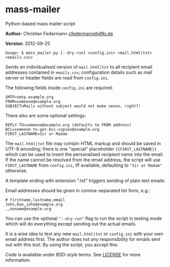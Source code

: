 mass-mailer
===========

Python-based mass mailer script

__Author:__ Christian Federmann <cfedermann@dfki.de>

__Version:__ 2012-09-25

    Usage: $ mass_mailer.py [--dry-run] <config.ini> <mail.html|txt> <emails.csv>

Sends an individualised version of `mail.html|txt` to all recipient email
addresses contained in `emails.csv`;  configuration details such as mail server
or header fields are read from `config.ini`.

The following fields inside `config.ini` are required:

    SMTP=smtp.example.org
    FROM=someone@example.org
    SUBJECT=Mails without subject would not make sense, right?!

There also are some optional settings:

    REPLY-TO=someone@example.org (defaults to FROM address)
    BCC=someone-to-get-bcc-copies@example.org
    FIRST_LASTNAME=Sir or Madam

The `mail.html|txt` file may contain HTML markup and should be saved in UTF-8
encoding;  there is one "special" placeholder `{{FIRST_LASTNAME}}` which can be
used to insert the personalised recipient name into the email.  If the name
cannot be resolved from the email address, the script will use `FIRST_LASTNAME`
from `config.ini`, iff available, defaulting to `"Sir or Madam"` otherwise.

A template ending with extension ".txt" triggers sending of plain text emails.

Email addresses should be given in comma-separated list form, e.g.:

    # firstname,lastname,email
    John,Doe,john@example.org
    ,,noname@example.org

You can use the optional `"--dry-run"` flag to run the script in testing mode
which will do everything except sending out the actual emails.

It is a wise idea to test any new `mail.html|txt` or `config.ini` with your own
email address first.  The author does not any responsibility for emails sent
out with this tool.  By using the script, you accept this.

Code is available under BSD-style terms.  See [LICENSE][1] for more information.

[1]: https://raw.github.com/cfedermann/mass-mailer/master/LICENSE